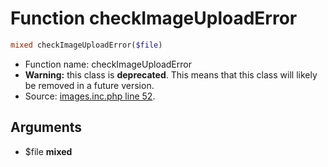 Function checkImageUploadError
===========================





```php
mixed checkImageUploadError($file)
```

* Function name: checkImageUploadError
* **Warning:** this class is **deprecated**. This means that this class will likely be removed in a future version.
* Source: [images.inc.php line 52](https://github.com/PrestaShop/PrestaShop/blob/1.5.6.1/images.inc.php#L52).

Arguments
---------

* $file **mixed**

